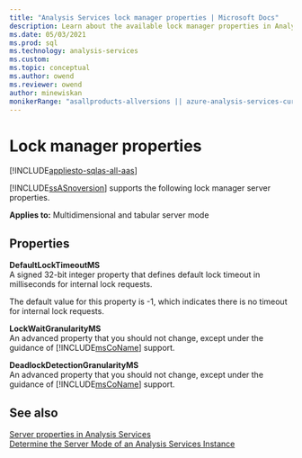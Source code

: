 ```yaml
---
title: "Analysis Services lock manager properties | Microsoft Docs"
description: Learn about the available lock manager properties in Analysis Services, like DefaultLockTimeoutMS and DeadlockDetectionGranularityMS.
ms.date: 05/03/2021
ms.prod: sql
ms.technology: analysis-services
ms.custom: 
ms.topic: conceptual
ms.author: owend
ms.reviewer: owend
author: minewiskan
monikerRange: "asallproducts-allversions || azure-analysis-services-current || >= sql-analysis-services-2016"
---
```

# Lock manager properties

[!INCLUDE[appliesto-sqlas-all-aas](../includes/appliesto-sqlas-all-aas.md)]

[!INCLUDE[ssASnoversion](../includes/ssasnoversion-md.md)] supports the following lock manager server properties.  
  
 **Applies to:** Multidimensional and tabular server mode  
  
## Properties

 **DefaultLockTimeoutMS**  
 A signed 32-bit integer property that defines default lock timeout in milliseconds for internal lock requests.  
  
 The default value for this property is -1, which indicates there is no timeout for internal lock requests.  
  
 **LockWaitGranularityMS**  
 An advanced property that you should not change, except under the guidance of [!INCLUDE[msCoName](../includes/msconame-md.md)] support.  
  
 **DeadlockDetectionGranularityMS**  
 An advanced property that you should not change, except under the guidance of [!INCLUDE[msCoName](../includes/msconame-md.md)] support.  
  
## See also

 [Server properties in Analysis Services](../../analysis-services/server-properties/server-properties-in-analysis-services.md)   
 [Determine the Server Mode of an Analysis Services Instance](../../analysis-services/instances/determine-the-server-mode-of-an-analysis-services-instance.md)  
  
  
